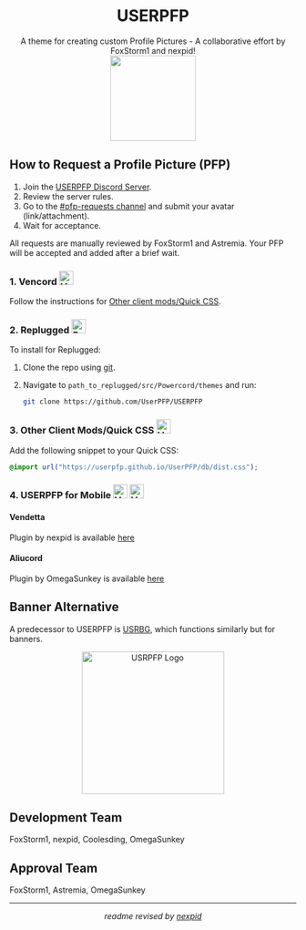 <h1 align="center">USERPFP</h1>
<p align="center">
    A theme for creating custom Profile Pictures - A collaborative effort by FoxStorm1 and nexpid!
    <br>
    <img height=150 align="center" src="https://i.ibb.co/mbQJSKm/image-2023-07-16-112115872.png">
</p>

## How to Request a Profile Picture (PFP)
1. Join the [USERPFP Discord Server](https://discord.gg/3Qrd8vsT9p).
2. Review the server rules.
3. Go to the [#pfp-requests channel](https://discord.com/channels/1129784704267210844/1130090223783641088) and submit your avatar (link/attachment).
4. Wait for acceptance.

All requests are manually reviewed by FoxStorm1 and Astremia. Your PFP will be accepted and added after a brief wait.

### 1. Vencord <img src="https://i.ibb.co/r7T3twT/cbghhgpcnddeihccjmnadmkaejncjndb-logo.webp" alt="Vencord Logo" height=25 />

Follow the instructions for [Other client mods/Quick CSS](#3-other-client-modsquick-css-).

### 2. Replugged <img src="https://i.ibb.co/6mdQKcH/109933208-s-200-v-4.png" alt="Replugged Logo" height=25 />

To install for Replugged:

1. Clone the repo using [git](https://docs.github.com/en/get-started/quickstart/set-up-git).
2. Navigate to `path_to_replugged/src/Powercord/themes` and run:

   ```sh
   git clone https://github.com/UserPFP/USERPFP
   ```

### 3. Other Client Mods/Quick CSS <img src="https://i.ibb.co/r7T3twT/cbghhgpcnddeihccjmnadmkaejncjndb-logo.webp" alt="Vencord Logo" height=25 />

Add the following snippet to your Quick CSS:

```css
@import url("https://userpfp.github.io/UserPFP/db/dist.css");
```

### 4. USERPFP for Mobile <img src="https://i.ibb.co/vQFh0dy/112445065-s-280-v-4.png" alt="Vendetta Logo" height=25 /> <img src="https://i.ibb.co/VqR0z6X/78881422.png" alt="Vendetta Logo" height=25 />

#### Vendetta

Plugin by nexpid is available [here](https://vendetta.nexpid.xyz/usrpfp)

#### Aliucord

Plugin by OmegaSunkey is available [here](https://github.com/OmegaSunkey/awesomeplugins/raw/builds/UserPFP.zip)

## Banner Alternative

A predecessor to USERPFP is [USRBG](https://github.com/Discord-Custom-Covers/usrbg), which functions similarly but for banners.

<p align="center">
    <img src="https://i.imgur.com/HaFW8J6.png" alt="USRPFP Logo" height=250 />
</p>

## Development Team

FoxStorm1, nexpid, Coolesding, OmegaSunkey</p>

## Approval Team

FoxStorm1, Astremia, OmegaSunkey

---

<p align="center">
    <i>readme revised by <a href="https://github.com/nexpid">nexpid</a></i>
</p>
